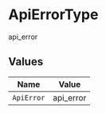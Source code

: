 # ApiErrorType

api_error


## Values

| Name       | Value      |
| ---------- | ---------- |
| `ApiError` | api_error  |
